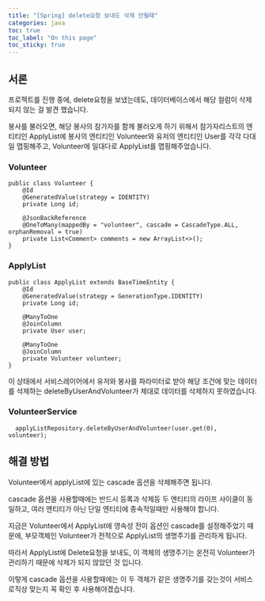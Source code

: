 ```yaml
---
title: "[Spring] delete요청 보내도 삭제 안될때"
categories: java
toc: true
toc_label: "On this page"
toc_sticky: true
---
```

## 서론
프로젝트를 진행 중에, delete요청을 보냈는데도, 데이터베이스에서 해당 컬럼이 삭제되지 않는 걸 발견 했습니다.

봉사를 불러오면, 해당 봉사의 참가자를 함께 불러오게 하기 위해서
참가자리스트의 엔티티인 ApplyList에 봉사의 엔티티인 Volunteer와 유저의 엔티티인 User를 각각 다대일 맵핑해주고, Volunteer에 일대다로 ApplyList를 맵핑해주었습니다.


### Volunteer
```
public class Volunteer {
    @Id
    @GeneratedValue(strategy = IDENTITY)
    private Long id;

    @JsonBackReference
    @OneToMany(mappedBy = "volunteer", cascade = CascadeType.ALL, orphanRemoval = true)
    private List<Comment> comments = new ArrayList<>();
}
```

### ApplyList
```
public class ApplyList extends BaseTimeEntity {
    @Id
    @GeneratedValue(strategy = GenerationType.IDENTITY)
    private Long id;

    @ManyToOne
    @JoinColumn
    private User user;

    @ManyToOne
    @JoinColumn
    private Volunteer volunteer;
}
```

이 상태에서 서비스레이어에서 유저와 봉사를 파라미터로 받아 해당 조건에 맞는 데이터를 삭제하는 deleteByUserAndVolunteer가 제대로 데이터를 삭제하지 못하였습니다.

### VolunteerService
```
  applyListRepository.deleteByUserAndVolunteer(user.get(0), volunteer);
```

## 해결 방법
Volunteer에서 applyList에 있는 cascade 옵션을 삭제해주면 됩니다.

cascade 옵션을 사용할때에는 반드시 등록과 삭제등 두 엔티티의 라이프 사이클이 동일하고, 여러 엔티티가 아닌 단일 엔티티에 종속적일때만 사용해야 합니다.

지금은 Volunteer에서 ApplyList에 영속성 전이 옵션인 cascade를 설정해주었기 때문에, 부모객체인 Volunteer가 전적으로 ApplyList의 생명주기를 관리하게 됩니다.

따라서 ApplyList에 Delete요청을 보내도, 이 객체의 생명주기는 온전히 Volunteer가 관리하기 때문에 삭제가 되지 않았던 것 입니다.

이렇게 cascade 옵션을 사용할때에는 이 두 객체가 같은 생명주기를 갖는것이 서비스 로직상 맞는지 꼭 확인 후 사용해야겠습니다.
